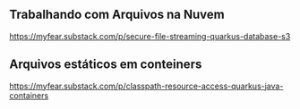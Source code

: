 ## Trabalhando com Arquivos na Nuvem

https://myfear.substack.com/p/secure-file-streaming-quarkus-database-s3

## Arquivos estáticos em conteiners

https://myfear.substack.com/p/classpath-resource-access-quarkus-java-containers